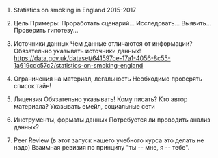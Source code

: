 1. Statistics on smoking in England 2015-2017
2. Цель
Примеры:
Проработать сценарий...
Исследовать...
Выявить...
Проверить гипотезу...

3. Источники данных
Чем данные отличаются от информации?
Обязательно указывать источники данных!
https://data.gov.uk/dataset/641597ce-17a1-4056-8c55-1a619cdc57c2/statistics-on-smoking-england

4. Ограничения на материал, легальность
Необходимо проверять список тайн!

5. Лицензия
Обязательно указывать!
Кому писать? Кто автор материала?
Указывать емейл, социальные сети

6. Инструменты, форматы данных
Потребуется ли проводить анализ данных?

7. Peer Review (в этот запуск нашего учебного курса это делать не надо)
Взаимная ревизия по принципу "ты -- мне, я -- тебе".
